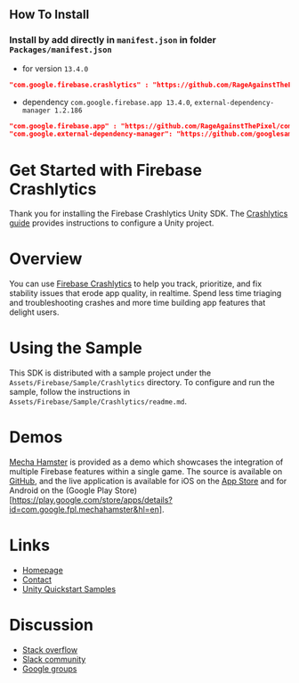 ## How To Install
### Install by add directly in `manifest.json` in folder `Packages/manifest.json`
- for version `13.4.0`
```json
"com.google.firebase.crashlytics" : "https://github.com/RageAgainstThePixel/com.google.firebase.crashlytics.git#13.4.0",
```
- dependency `com.google.firebase.app 13.4.0`, `external-dependency-manager 1.2.186`
```json
"com.google.firebase.app" : "https://github.com/RageAgainstThePixel/com.google.firebase.app.git#13.4.0",
"com.google.external-dependency-manager": "https://github.com/googlesamples/unity-jar-resolver.git?path=upm#v1.2.186",
```

Get Started with Firebase Crashlytics
========================================

Thank you for installing the Firebase Crashlytics Unity SDK. The
[Crashlytics guide](https://firebase.google.com/docs/crashlytics/get-started)
provides instructions to configure a Unity project.

# Overview

You can use
[Firebase Crashlytics](https://firebase.google.com/products/crashlytics/)
to help you track, prioritize, and fix stability issues that erode app quality,
in realtime. Spend less time triaging and troubleshooting crashes and more time
building app features that delight users.

# Using the Sample

This SDK is distributed with a sample project under the
`Assets/Firebase/Sample/Crashlytics` directory. To configure and run the sample,
follow the instructions in `Assets/Firebase/Sample/Crashlytics/readme.md`.

# Demos

[Mecha Hamster](https://github.com/google/mechahamster) is provided as a demo
which showcases the integration of multiple Firebase features within a single
game.  The source is available on
[GitHub](https://github.com/google/mechahamster), and the live application
is available for iOS on the
[App Store](https://itunes.apple.com/us/app/mechahamster/id1286046770?mt=8&ign-mpt=uo%3D4)
and for Android on the
(Google Play Store)[https://play.google.com/store/apps/details?id=com.google.fpl.mechahamster&hl=en].

# Links

* [Homepage](https://firebase.google.com/games/)
* [Contact](https://firebase.google.com/support/contact/)
* [Unity Quickstart Samples](https://github.com/firebase/quickstart-unity)

# Discussion

* [Stack overflow](https://stackoverflow.com/questions/tagged/firebase)
* [Slack community](https://firebase-community.slack.com/)
* [Google groups](https://groups.google.com/forum/#!forum/firebase-talk)
